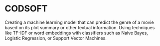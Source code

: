 # CODSOFT
Creating a machine learning model that can predict the genre of a movie based on its plot summary or other textual information. Using techniques like TF-IDF or word embeddings with classifiers such as Naive Bayes, Logistic Regression, or Support Vector Machines.
